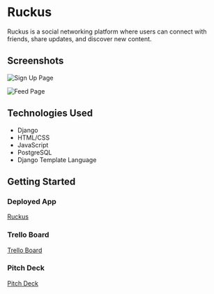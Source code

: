 # Ruckus

Ruckus is a social networking platform where users can connect with friends, share updates, and discover new content.

## Screenshots

![Sign Up Page](https://imgur.com/mPrI3cC.png)

![Feed Page](https://i.imgur.com/bYPCo1n.png)



## Technologies Used
- Django
- HTML/CSS
- JavaScript
- PostgreSQL
- Django Template Language

## Getting Started
### Deployed App
[Ruckus](https://ruckus.onrender.com/)

### Trello Board
[Trello Board](https://trello.com/b/dOaE9hTg/ruckus)

### Pitch Deck
[Pitch Deck](https://docs.google.com/presentation/d/1lsPoUY-z0o8GVEk7ymRP58x5uFgsO5xTogvQ-ouWkg8/edit#slide=id.p)
